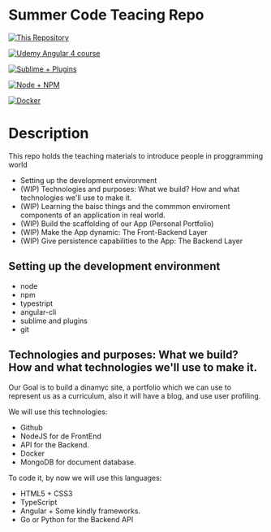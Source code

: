 # Summer Code Teacing Repo

[![This Repository]()](https://github.com/joseluisillana/SummerCodeTeaching)

[![Udemy Angular 4 course]()](https://www.udemy.com/angular-2-fernando-herrera/learn/v4/overview)

[![Sublime + Plugins]()](https://www.campusmvp.es/recursos/post/Introduccion-a-Sublime-Text-3-y-su-configuracion-y-uso-para-AngularJS.aspx)

[![Node + NPM]()](https://lamadriguerabit.com/articulos/como-instalar-node-js/)

[![Docker]()](https://www.docker.com/community-edition)

# Description

This repo holds the teaching materials to introduce people in proggramming world
- Setting up the development environment
- (WIP) Technologies and purposes: What we build? How and what technologies we'll use to make it.
- (WIP) Learning the baisc things and the commmon enviroment components of an application in real world.
- (WIP) Build the scaffolding of our App (Personal Portfolio)
- (WIP) Make the App dynamic: The Front-Backend Layer
- (WIP) Give persistence capabilities to the App: The Backend Layer


## Setting up the development environment

- node
- npm
- typestript
- angular-cli
- sublime and plugins 
- git


## Technologies and purposes: What we build? How and what technologies we'll use to make it.

Our Goal is to build a dinamyc site, a portfolio which we can use to represent us as a curriculum, also it will have a blog, and use user profiling.

We will use this technologies:

- Github
- NodeJS for de FrontEnd
- API for the Backend.
- Docker
- MongoDB for document database.

To code it, by now we will use this languages:

- HTML5 + CSS3
- TypeScript
- Angular + Some kindly frameworks.
- Go or Python for the Backend API

